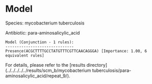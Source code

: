 
# Model

Species: mycobacterium tuberculosis

Antibiotic: para-aminosalicylic_acid

```
Model (Conjunction - 1 rules):
------------------------------
Presence(ACGCTTTTGCCTATGTTTCGTTCAACAGGGA) [Importance: 1.00, 6 equivalent rules]

```

For details, please refer to the [results directory](../../../../../results/scm_b/mycobacterium tuberculosis/para-aminosalicylic_acid/repeat_9/).

